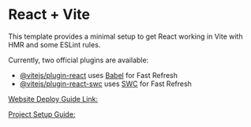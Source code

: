 # React + Vite

This template provides a minimal setup to get React working in Vite with HMR and some ESLint rules.

Currently, two official plugins are available:

- [@vitejs/plugin-react](https://github.com/vitejs/vite-plugin-react/blob/main/packages/plugin-react/README.md) uses [Babel](https://babeljs.io/) for Fast Refresh
- [@vitejs/plugin-react-swc](https://github.com/vitejs/vite-plugin-react-swc) uses [SWC](https://swc.rs/) for Fast Refresh

[Website Deploy Guide Link: ](https://github.com/ErickKS/vite-deploy?tab=readme-ov-file)

[Project Setup Guide: ](https://dev.to/sanjayttg/jwt-authentication-in-react-with-react-router-1d03)


